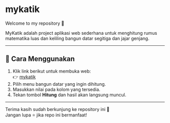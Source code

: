 # mykatik

Welcome to my repository 🎉  

MyKatik adalah project aplikasi web sederhana untuk menghitung rumus matematika luas dan keliling bangun datar segitiga dan jajar genjang.  

---

## 🚀 Cara Menggunakan
1. Klik link berikut untuk membuka web:  
   👉 [mykatik](https://adhx0.github.io/mykatik/)  
2. Pilih menu bangun datar yang ingin dihitung.  
3. Masukkan nilai pada kolom yang tersedia.  
4. Tekan tombol **Hitung** dan hasil akan langsung muncul.

---

Terima kasih sudah berkunjung ke repository ini 🙏  
Jangan lupa ⭐ jika repo ini bermanfaat!
